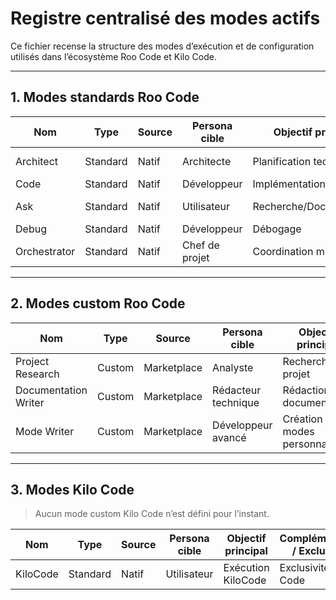# Registre centralisé des modes actifs

Ce fichier recense la structure des modes d’exécution et de configuration utilisés dans l’écosystème Roo Code et Kilo Code.

---

## 1. Modes standards Roo Code

| Nom           | Type     | Source      | Persona cible      | Objectif principal         | Complémentarités / Exclusivités | État d’activation |
|---------------|----------|-------------|--------------------|---------------------------|-------------------------------|-------------------|
| Architect     | Standard | Natif       | Architecte         | Planification technique   | Complémentarité Code/Ask      | Actif             |
| Code          | Standard | Natif       | Développeur        | Implémentation            | Exclusivité Debug             | Actif             |
| Ask           | Standard | Natif       | Utilisateur        | Recherche/Documentation   | Complémentarité Architect     | Actif             |
| Debug         | Standard | Natif       | Développeur        | Débogage                  | Exclusivité Code              | Actif             |
| Orchestrator  | Standard | Natif       | Chef de projet     | Coordination multi-tâches | Complémentarité Architect     | Actif             |

---

## 2. Modes custom Roo Code

| Nom                   | Type    | Source       | Persona cible         | Objectif principal           | Complémentarités / Exclusivités | État d’activation |
|-----------------------|---------|--------------|----------------------|------------------------------|-------------------------------|-------------------|
| Project Research      | Custom  | Marketplace  | Analyste             | Recherche projet             | Complémentarité Architect      | Inactif           |
| Documentation Writer  | Custom  | Marketplace  | Rédacteur technique  | Rédaction documentation      | Complémentarité Ask            | Inactif           |
| Mode Writer           | Custom  | Marketplace  | Développeur avancé   | Création de modes personnalisés | Exclusivité Code              | Inactif           |

---

## 3. Modes Kilo Code

> Aucun mode custom Kilo Code n’est défini pour l’instant.

| Nom      | Type     | Source | Persona cible | Objectif principal | Complémentarités / Exclusivités | État d’activation |
|----------|----------|--------|--------------|--------------------|-------------------------------|-------------------|
| KiloCode | Standard | Natif  | Utilisateur  | Exécution KiloCode | Exclusivité Roo Code           | Synchronisé       |

